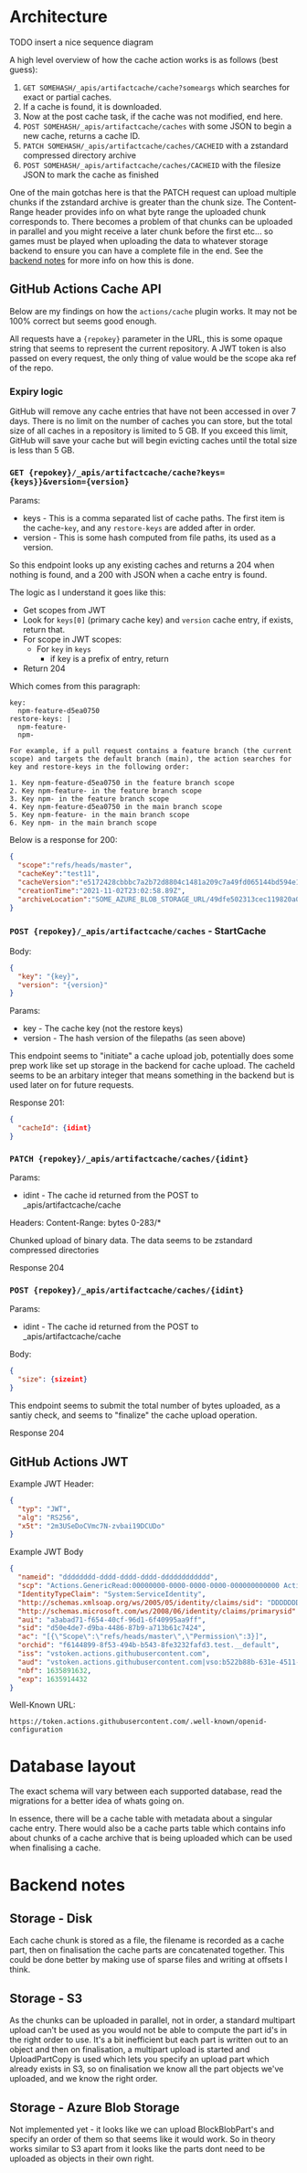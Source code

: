 # Architecture

TODO insert a nice sequence diagram

A high level overview of how the cache action works is as follows (best guess):

1. `GET SOMEHASH/_apis/artifactcache/cache?someargs` which searches for exact or partial caches.
2. If a cache is found, it is downloaded.
3. Now at the post cache task, if the cache was not modified, end here.
4. `POST SOMEHASH/_apis/artifactcache/caches` with some JSON to begin a new cache, returns a cache ID.
5. `PATCH SOMEHASH/_apis/artifactcache/caches/CACHEID` with a zstandard compressed directory archive
6. `POST SOMEHASH/_apis/artifactcache/caches/CACHEID` with the filesize JSON to mark the cache as finished

One of the main gotchas here is that the PATCH request can upload multiple chunks if the zstandard archive is greater 
than the chunk size. The Content-Range header provides info on what byte range the uploaded chunk corresponds to. 
There becomes a problem of that chunks can be uploaded in parallel and you might receive a later chunk before the first
etc... so games must be played when uploading the data to whatever storage backend to ensure you can have a complete
file in the end. See the [backend notes](#backend-notes) for more info on how this is done.

## GitHub Actions Cache API

Below are my findings on how the `actions/cache` plugin works. It may not be 100% correct but seems good enough.

All requests have a `{repokey}` parameter in the URL, this is some opaque string that seems to represent the current repository.
A JWT token is also passed on every request, the only thing of value would be the scope aka ref of the repo.

### Expiry logic

GitHub will remove any cache entries that have not been accessed in over 7 days.
There is no limit on the number of caches you can store, but the total size of all caches in a repository is
limited to 5 GB. If you exceed this limit, GitHub will save your cache but will begin evicting caches until
the total size is less than 5 GB.

### `GET {repokey}/_apis/artifactcache/cache?keys={keys}}&version={version}`

Params:
* keys - This is a comma separated list of cache paths. The first item is the cache-`key`, and any `restore-keys` are added after in order.
* version - This is some hash computed from file paths, its used as a version.

So this endpoint looks up any existing caches and returns a 204 when nothing is found, and a 200 with JSON when a cache entry is found.

The logic as I understand it goes like this:
* Get scopes from JWT
* Look for `keys[0]` (primary cache key) and `version` cache entry, if exists, return that.
* For scope in JWT scopes:
    * For `key` in `keys`
        * if key is a prefix of entry, return
* Return 204

Which comes from this paragraph:
```
key:
  npm-feature-d5ea0750
restore-keys: |
  npm-feature-
  npm-
  
For example, if a pull request contains a feature branch (the current scope) and targets the default branch (main), the action searches for key and restore-keys in the following order:

1. Key npm-feature-d5ea0750 in the feature branch scope
2. Key npm-feature- in the feature branch scope
3. Key npm- in the feature branch scope
4. Key npm-feature-d5ea0750 in the main branch scope
5. Key npm-feature- in the main branch scope
6. Key npm- in the main branch scope
```

Below is a response for 200:
```json
{
  "scope":"refs/heads/master",
  "cacheKey":"test11",
  "cacheVersion":"e5172428cbbbc7a2b72d8804c1481a209c7a49fd065144bd594e1c70b03637cf",
  "creationTime":"2021-11-02T23:02:58.89Z",
  "archiveLocation":"SOME_AZURE_BLOB_STORAGE_URL/49dfe502313cec119820a04a5ea900c9?sv=2019-07-07&sr=b&sig=zFdPWpYE1M8fnrZNSq1mn1DbCCVkzBUJIWH7d7Fvk5A%3D&se=2021-11-03T00%3A07%3A22Z&sp=r&rscl=x-e2eid-38579201-ed7f4991-b4af6075-1300d4db"
}
```

### `POST {repokey}/_apis/artifactcache/caches` - StartCache

Body:
```json
{
  "key": "{key}",
  "version": "{version}"
}
```

Params:
* key - The cache key (not the restore keys)
* version - The hash version of the filepaths (as seen above)

This endpoint seems to "initiate" a cache upload job, potentially does some prep work like set up storage in the backend for cache upload.
The cacheId seems to be an arbitary integer that means something in the backend but is used later on for future requests.

Response 201:
```json
{
  "cacheId": {idint}
}
```

### `PATCH {repokey}/_apis/artifactcache/caches/{idint}`

Params:
* idint - The cache id returned from the POST to _apis/artifactcache/cache

Headers:
Content-Range: bytes 0-283/*

Chunked upload of binary data. The data seems to be zstandard compressed directories

Response 204

### `POST {repokey}/_apis/artifactcache/caches/{idint}`

Params:
* idint - The cache id returned from the POST to _apis/artifactcache/cache

Body:
```json
{
  "size": {sizeint}
}
```

This endpoint seems to submit the total number of bytes uploaded, as a santiy check, and seems to "finalize" the cache upload operation.

Response 204


## GitHub Actions JWT

Example JWT Header:
```json
{
  "typ": "JWT",
  "alg": "RS256",
  "x5t": "2m3USeDoCVmc7N-zvbai19DCUDo"
}
```

Example JWT Body
```json
{
  "nameid": "dddddddd-dddd-dddd-dddd-dddddddddddd",
  "scp": "Actions.GenericRead:00000000-0000-0000-0000-000000000000 Actions.UploadArtifacts:00000000-0000-0000-0000-000000000000/1:Build/Build/22 LocationService.Connect ReadAndUpdateBuildByUri:00000000-0000-0000-0000-000000000000/1:Build/Build/22",
  "IdentityTypeClaim": "System:ServiceIdentity",
  "http://schemas.xmlsoap.org/ws/2005/05/identity/claims/sid": "DDDDDDDD-DDDD-DDDD-DDDD-DDDDDDDDDDDD",
  "http://schemas.microsoft.com/ws/2008/06/identity/claims/primarysid": "dddddddd-dddd-dddd-dddd-dddddddddddd",
  "aui": "a3abad71-f654-40cf-96d1-6f40995aa9ff",
  "sid": "d50e4de7-d9ba-4486-87b9-a713b61c7424",
  "ac": "[{\"Scope\":\"refs/heads/master\",\"Permission\":3}]",
  "orchid": "f6144899-8f53-494b-b543-8fe3232fafd3.test.__default",
  "iss": "vstoken.actions.githubusercontent.com",
  "aud": "vstoken.actions.githubusercontent.com|vso:b522b88b-631e-4511-8fb6-6c259c5b2772",
  "nbf": 1635891632,
  "exp": 1635914432
}
```

Well-Known URL:
```
https://token.actions.githubusercontent.com/.well-known/openid-configuration
```

# Database layout

The exact schema will vary between each supported database, read the migrations for a better idea of whats going on. 

In essence, there will be a cache table with metadata about a singular cache entry. There would also be a cache parts
table which contains info about chunks of a cache archive that is being uploaded which can be used when finalising a 
cache.

# Backend notes
## Storage - Disk

Each cache chunk is stored as a file, the filename is recorded as a cache part, then on finalisation the cache parts
are concatenated together. This could be done better by making use of sparse files and writing at offsets I think.

## Storage - S3

As the chunks can be uploaded in parallel, not in order, a standard multipart upload can't be used as you would not be
able to compute the part id's in the right order to use. It's a bit inefficient but each part is written out to an object
and then on finalisation, a multipart upload is started and UploadPartCopy is used which lets you specify an upload part
which already exists in S3, so on finalisation we know all the part objects we've uploaded, and we know the right order.

## Storage - Azure Blob Storage

Not implemented yet - it looks like we can upload BlockBlobPart's and specify an order of them so that seems like
it would work. So in theory works similar to S3 apart from it looks like the parts dont need to be uploaded as objects
in their own right.